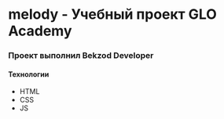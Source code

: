 # melody - Учебный проект GLO Academy
### Проект выполнил Bekzod Developer

#### Технологии 
- HTML
- CSS
- JS
